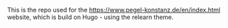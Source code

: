 This is the repo used for the 
https://www.pegel-konstanz.de/en/index.html
website, which is build on Hugo - using the relearn theme.
